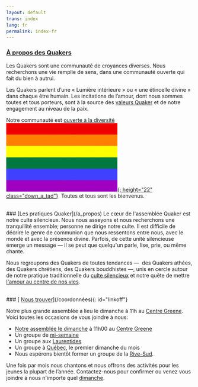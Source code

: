 ```yaml
---
layout: default
trans: index
lang: fr
permalink: index-fr
---
```

### [À propos des Quakers](/intro-fr)

Les Quakers sont une communauté de croyances diverses. Nous recherchons une vie remplie de sens, dans une communauté ouverte qui fait du bien à autrui. 

Les Quakers parlent d’une « Lumière intérieure » ou « une étincelle divine » dans chaque être humain. Les incitations de l’amour, dont nous sommes toutes et tous porteurs, sont à la source des [valeurs Quaker](/témoignages) et de notre engagement au niveau de la paix.

Notre communauté est [ouverte à la diversité](/intro-fr) &nbsp;[![Drapeau arc-en-ciel](/assets/images/Rainbow-Flag.jpg){: height="22" class="down_a_tad"}](/intro-fr) &nbsp;Toutes et tous sont les bienvenus.

<br>
### [Les pratiques Quaker](/a_propos)
Le cœur de l'assemblée Quaker est notre culte silencieux. Nous nous asseyons et nous recherchons une tranquillité ensemble; personne ne dirige notre culte. Il est difficile de décrire le genre de communion que nous ressentons entre nous, avec le monde et avec la présence divine. Parfois, de cette unité silencieuse émerge un message — il se peut que quelqu'un parle, lise, prie, ou même chante.

Nous regroupons des Quakers de toutes tendances&nbsp;—&nbsp; des Quakers athées, des Quakers chrétiens, des Quakers bouddhistes&nbsp;—,&nbsp;unis en cercle autour de notre pratique traditionnelle du [culte silencieux](/a_propos) et notre quête de mettre [l'amour au centre de nos vies](/intro-fr).

<br>
### [<i class="fas fa-map-marker-alt fa-fw color-1-dark-text"></i> <u>Nous trouver</u>](/coordonnées){: id="linkoff"}

Notre plus grande assemblée a lieu le dimanche à 11h au [Centre Greene](/coordonnées). Voici toutes les occasions de vous joindre à nous:
* [Notre assemblée le dimanche](/coordonnées) à 11h00 au [Centre Greene](/coordonnées)
* Un groupe de [mi-semaine](/mi-semaine)
* Un groupe aux [Laurentides](/laurentides)
* Un groupe à [Québec](/quebec), le premier dimanche du mois
* Nous espérons bientôt former un groupe de la [Rive-Sud](/rive-sud). 

Une fois par mois nous chantons et nous offrons des activités pour les jeunes la plupart de l’année. Contactez-nous pour confirmer ou venez vous joindre à nous n'importe quel [dimanche](/coordonnées).
